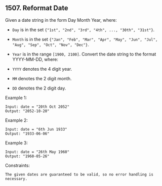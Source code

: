 ## 1507. Reformat Date

Given a date string in the form Day Month Year, where:

- `Day` is in the set `{"1st", "2nd", "3rd", "4th", ..., "30th", "31st"}`.
- `Month` is in the set `{"Jan", "Feb", "Mar", "Apr", "May", "Jun", "Jul", "Aug", "Sep", "Oct", "Nov", "Dec"}`.
- `Year` is in the range `[1900, 2100]`.
  Convert the date string to the format YYYY-MM-DD, where:

- `YYYY` denotes the 4 digit year.
- `MM` denotes the 2 digit month.
- `DD` denotes the 2 digit day.

Example 1:

```
Input: date = "20th Oct 2052"
Output: "2052-10-20"
```

Example 2:

```
Input: date = "6th Jun 1933"
Output: "1933-06-06"
```

Example 3:

```
Input: date = "26th May 1960"
Output: "1960-05-26"
```

Constraints:

```
The given dates are guaranteed to be valid, so no error handling is necessary.
```
